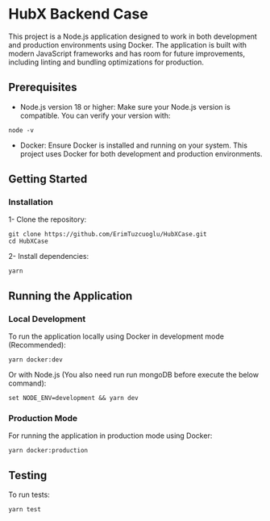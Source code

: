 # HubX Backend Case

This project is a Node.js application designed to work in both development and production environments using Docker. The application is built with modern JavaScript frameworks and has room for future improvements, including linting and bundling optimizations for production.
## Prerequisites

   - Node.js version 18 or higher: Make sure your Node.js version is compatible. You can verify your version with:

    node -v

   - Docker: Ensure Docker is installed and running on your system. This project uses Docker for both development and production environments.

## Getting Started
### Installation

1- Clone the repository:

    git clone https://github.com/ErimTuzcuoglu/HubXCase.git
    cd HubXCase

2- Install dependencies:

    yarn

## Running the Application
### Local Development

To run the application locally using Docker in development mode (Recommended):

    yarn docker:dev

Or with Node.js (You also need run run mongoDB before execute the below command):

    set NODE_ENV=development && yarn dev

### Production Mode

For running the application in production mode using Docker:

    yarn docker:production

## Testing

To run tests:

    yarn test